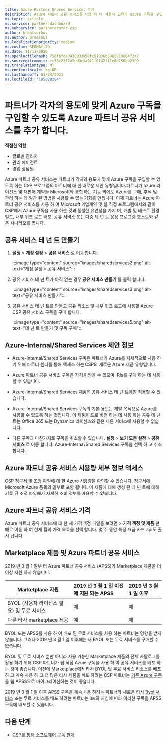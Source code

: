 ```yaml
---
title: Azure Partner Shared Services 추가
description: Azure 파트너 공유 서비스를 사용 하 여 사용자 고유의 azure 구독을 구입 하 고 Azure 구매, 추적 및 관리를 위한 통일 된 방법을 사용 합니다.
ms.topic: article
ms.service: partner-dashboard
ms.subservice: partnercenter-csp
author: brentserbus
ms.author: brserbus
ms.localizationpriority: medium
ms.custom: SEOMAY.20
ms.date: 11/11/2020
ms.openlocfilehash: 756fbfda3438933b50fc51936b396291986472a7
ms.sourcegitcommit: ec33c2352a9dd3e5a941f0f42ff1e8d256bb2399
ms.translationtype: MT
ms.contentlocale: ko-KR
ms.lasthandoff: 03/24/2021
ms.locfileid: "105028284"
---
```

# <a name="add-azure-partner-shared-services-so-partners-can-buy-azure-subscriptions-for-their-own-use"></a>파트너가 각자의 용도에 맞게 Azure 구독을 구입할 수 있도록 Azure 파트너 공유 서비스를 추가 합니다.

**적절한 역할**

- 글로벌 관리자
- 관리 에이전트
- 영업 상담원

Azure 파트너 공유 서비스는 파트너가 각자의 용도에 맞게 Azure 구독을 구입할 수 있도록 하는 CSP 프로그램의 파트너에 대 한 새로운 제안 유형입니다.파트너가 azure 라이선스 및 재판매 계약을 Microsoft와 통합 하는 기능 외에도 Azure를 구매, 추적 및 관리 하는 데 일관 된 방법을 사용할 수 있는 기회를 만듭니다. 이제 파트너는 Azure 파트너 공유 서비스를 사용 하 여 Microsoft 기업계약 및 웹 직접 프로그램에서와 같이 CSP에서 Azure 구독을 사용 하는 것과 동일한 유연성을 가지 며, 개발 및 테스트 환경 빌드, 내부 워크 로드 배포, 공유 서비스 또는 다중 테 넌 트 응용 프로그램 호스트와 같은 시나리오를 엽니다.  

## <a name="create-the-shared-services-tenant"></a>공유 서비스 테 넌 트 만들기

1. **설정**  >  **계정 설정**  >  **공유 서비스** 로 이동 합니다.

   :::image type="content" source="images/sharedservices2.png" alt-text="계정 설정 > 공유 서비스":::

2. 공유 서비스 테 넌 트가 아직 없는 경우 **공유 서비스 만들기** 를 클릭 합니다.

   :::image type="content" source="images/sharedservices3.png" alt-text="공유 서비스 만들기":::

3. 공유 서비스 테 넌 트를 만들고 공유 리소스 및 내부 워크 로드에 사용할 Azure CSP 공유 서비스 구독을 구매 합니다.

   :::image type="content" source="images/sharedservices5.png" alt-text="테 넌 트 만들기 및 구독 구매":::

## <a name="about-the-azure--internalshared-services-offer"></a>Azure-Internal/Shared Services 제안 정보

- Azure-Internal/Shared Services 구독은 파트너가 Azure를 자체적으로 사용 하기 위해 파트너 센터를 통해 액세스 하는 CSP의 새로운 Azure 제품 유형입니다.

- Azure 파트너 공유 서비스 구독은 자격을 받을 수 있으며, RIs를 구매 하는 데 사용할 수 있습니다.

- Azure-Internal/Shared Services 제품은 공유 서비스 테 넌 트에만 적용할 수 있습니다.

- Azure-Internal/Shared Services 구독의 기본 용도는 개발 목적으로 Azure를 사용할 수 있도록 하는 것입니다. 이 제품을 프로 비전 하는 데 사용 하는 공유 테 넌 트는 Office 365 또는 Dynamics 라이선스와 같은 다른 서비스에 사용할 수 없습니다.

- 다른 구독과 마찬가지로 구독을 취소할 수 있습니다. **설정**  >  **보기 모든 설정**  >  **공유 서비스** 로 이동 합니다. Azure-Internal/Shared Services 구독을 선택 하 고 취소 합니다.

## <a name="accessing-azure-partner-shared-services-consumption-details"></a>Azure 파트너 공유 서비스 사용량 세부 정보 액세스

CSP 청구서 및 조정 파일에 대 한 Azure 사용량을 확인할 수 있습니다. 청구서에 Microsoft Azure 품목의 일부로 포함 됩니다. 이 제품에 대해 생성 된 테 넌 트에 대해 기록 된 조정 파일에서 자세한 소비 정보를 사용할 수 있습니다.

## <a name="azure-partner-shared-services-pricing"></a>Azure 파트너 공유 서비스 가격

Azure 파트너 공유 서비스에 대 한 새 가격 책정 파일을 보려면   >  **가격 책정 및 제품** 판매로 이동 하 여 현재 월의 가격 목록을 선택 합니다. 몇 주 동안 특정 요금 카드 api도 출시 됩니다.

## <a name="marketplace-offers-and-azure-partner-shared-services"></a>Marketplace 제품 및 Azure 파트너 공유 서비스

2019 년 3 월 1 일부 터 Azure 파트너 공유 서비스 (APSS)가 Marketplace 제품을 더 이상 지원 하지 않습니다.

|**Marketplace 지원**   |**2019 년 3 월 1 일 이전에 지원 되는 APSS**|**2019 년 3 월 1 일 이후**|
|---------------------------|:----------------------------|:-------------------|
|BYOL (사용자 라이선스 필요) 및 무료 서비스   | 예   | 예|
|다른 타사 marketplace 제공   | 예   |예|

BYOL 또는 APSS를 사용 하 여 배포 된 무료 서비스를 사용 하는 파트너는 영향을 받지 않습니다. 그러나 2019 년 3 월 1 일 이후에는 새 BYOL 또는 무료 서비스를 구매할 수 없습니다.

BYOL 및 무료 서비스 뿐만 아니라 사용 가능한 Marketplace 제품의 전체 카탈로그를 활용 하기 위해 CSP 파트너가 웹 직접 Azure 구독을 사용 하 여 공유 서비스를 배포 하는 것이 좋습니다.  이전에 Marketplace에서 타사 BYOL 및 무료 서비스 리소스를 배포 하 고 계속 사용 하 고 더 많은 타사 제품을 배포 하려는 CSP 파트너는 [기존 Azure 구독](/azure/cloud-solution-provider/migration/migration#migrating-existing-azure-subscriptions)을 웹 APSS으로 마이그레이션하는 것이 좋습니다.

2019 년 3 월 1 일 이후 APSS 구독을 계속 사용 하려는 파트너와 새로운 타사 [Byol 서비스](https://azuremarketplace.microsoft.com/marketplace/apps?filters=byol) 또는 무료 서비스를 배포 하려는 파트너는 isv의 지침에 따라 이러한 구독을 APSS 구독에 배포할 수 있습니다.

## <a name="next-steps"></a>다음 단계

- [CSP를 통해 소프트웨어 구독 판매](csp-software-subscriptions.md)